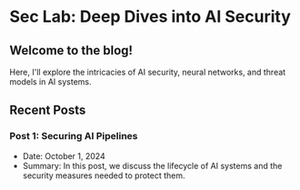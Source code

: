 # Sec Lab: Deep Dives into AI Security

## Welcome to the blog!

Here, I'll explore the intricacies of AI security, neural networks, and threat models in AI systems.

## Recent Posts

### Post 1: Securing AI Pipelines
- Date: October 1, 2024
- Summary: In this post, we discuss the lifecycle of AI systems and the security measures needed to protect them.
